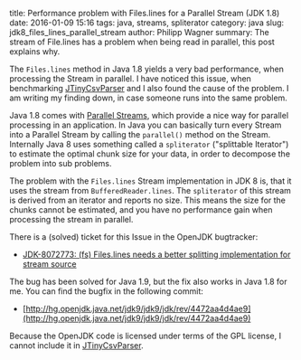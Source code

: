 ﻿title: Performance problem with Files.lines for a Parallel Stream (JDK 1.8)
date: 2016-01-09 15:16
tags: java, streams, spliterator
category: java
slug: jdk8_files_lines_parallel_stream
author: Philipp Wagner
summary: The stream of File.lines has a problem when being read in parallel, this post explains why.

[MIT License]: https://opensource.org/licenses/MIT
[JTinyCsvParser]: https://github.com/bytefish/JTinyCsvParser
[Parallel Streams]: https://docs.oracle.com/javase/tutorial/collections/streams/parallelism.html

The ``Files.lines`` method in Java 1.8 yields a very bad performance, when processing the Stream in parallel. I have 
noticed this issue, when benchmarking [JTinyCsvParser] and I also found the cause of the problem. I am writing my finding 
down, in case someone runs into the same problem.

Java 1.8 comes with [Parallel Streams], which provide a nice way for parallel processing in an application. In Java you can basically 
turn every Stream into a Parallel Stream by calling the ``parallel()`` method on the Stream. Internally Java 8 uses something called 
a ``spliterator`` ("splittable Iterator") to estimate the optimal chunk size for your data, in order to decompose the problem into 
sub problems.

The problem with the ``Files.lines`` Stream implementation in JDK 8 is, that it uses the stream from ``BufferedReader.lines``. The 
``spliterator`` of this stream is derived from an iterator and reports no size. This means the size for the chunks cannot be estimated, 
and you have no performance gain when processing the stream in parallel.

There is a (solved) ticket for this Issue in the OpenJDK bugtracker:

* [JDK-8072773: (fs) Files.lines needs a better splitting implementation for stream source](https://bugs.openjdk.java.net/browse/JDK-8072773)

The bug has been solved for Java 1.9, but the fix also works in Java 1.8 for me. You can find the bugfix in the following commit:

* [http://hg.openjdk.java.net/jdk9/jdk9/jdk/rev/4472aa4d4ae9](http://hg.openjdk.java.net/jdk9/jdk9/jdk/rev/4472aa4d4ae9)

Because the OpenJDK code is licensed under terms of the GPL license, I cannot include it in [JTinyCsvParser].